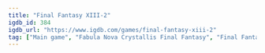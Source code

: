 ```yaml
---
title: "Final Fantasy XIII-2"
igdb_id: 384
igdb_url: "https://www.igdb.com/games/final-fantasy-xiii-2"
tag: ["Main game", "Fabula Nova Crystallis Final Fantasy", "Final Fantasy", "Square Enix", "tri-Ace", "Real Time Strategy (RTS)", "Role-playing (RPG)", "Adventure", "Single player", "Third person", "Fantasy", "Science fiction"]
---
```

